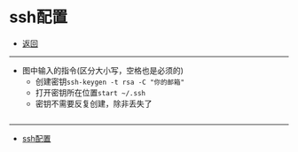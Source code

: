# ssh配置

- [返回](./README.md)

---

- 图中输入的指令(区分大小写，空格也是必须的)
  - 创建密钥`ssh-keygen -t rsa -C "你的邮箱"`
  - 打开密钥所在位置`start ~/.ssh`
  - 密钥不需要反复创建，除非丢失了

<section class="img-flex-box" >
  <section><img class="lazy-image" data-src="../images/git/ssh/git-ssh001.png" alt=""></section>
  <section><img class="lazy-image" data-src="../images/git/ssh/git-ssh002.png" alt=""></section>
  <section><img class="lazy-image" data-src="../images/git/ssh/git-ssh003.png" alt=""></section>
  <section><img class="lazy-image" data-src="../images/git/ssh/git-ssh004.png" alt=""></section>
  <section><img class="lazy-image" data-src="../images/git/ssh/git-ssh005.png" alt=""></section>
  <section><img class="lazy-image" data-src="../images/git/ssh/git-ssh006.png" alt=""></section>
  <section><img class="lazy-image" data-src="../images/git/ssh/git-ssh007.png" alt=""></section>
  <section><img class="lazy-image" data-src="../images/git/ssh/git-ssh008.png" alt=""></section>
</section>

---

- [ssh配置](#ssh配置)

<!-- js处理背景和css样式 -->
<script type="module" src="https://huhuiyu.top/js/github.js"></script>
